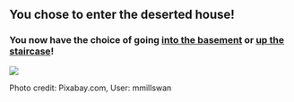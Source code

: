 ## You chose to enter the deserted house!
### You now have the choice of going [into the basement](enter-basement.md) or [up the staircase](staircase.md)!
![](stairs-or-basement.png)   

Photo credit: Pixabay.com, User: mmillswan
